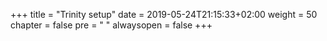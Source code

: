 +++
title = "Trinity setup"
date = 2019-05-24T21:15:33+02:00
weight = 50
chapter = false
pre = "<i class='fa ela-page'></i> "
alwaysopen = false
+++ 
